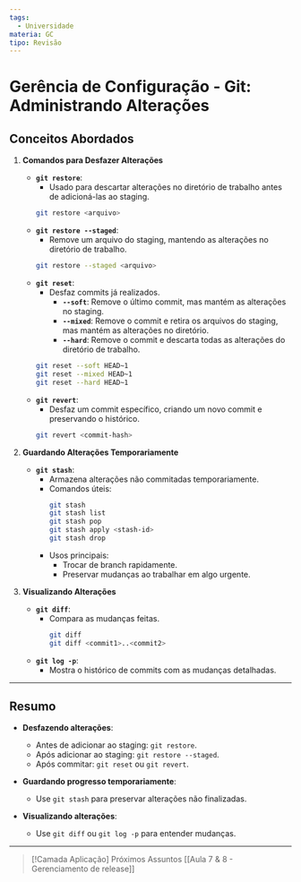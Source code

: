 ```yaml
---
tags:
  - Universidade
materia: GC
tipo: Revisão
---
```

# Gerência de Configuração - Git: Administrando Alterações

## **Conceitos Abordados**
1. **Comandos para Desfazer Alterações**
   - **`git restore`**:
     - Usado para descartar alterações no diretório de trabalho antes de adicioná-las ao staging.
     ```bash
     git restore <arquivo>
     ```
   - **`git restore --staged`**:
     - Remove um arquivo do staging, mantendo as alterações no diretório de trabalho.
     ```bash
     git restore --staged <arquivo>
     ```
   - **`git reset`**:
     - Desfaz commits já realizados.
       - **`--soft`**: Remove o último commit, mas mantém as alterações no staging.
       - **`--mixed`**: Remove o commit e retira os arquivos do staging, mas mantém as alterações no diretório.
       - **`--hard`**: Remove o commit e descarta todas as alterações do diretório de trabalho.
     ```bash
     git reset --soft HEAD~1
     git reset --mixed HEAD~1
     git reset --hard HEAD~1
     ```
   - **`git revert`**:
     - Desfaz um commit específico, criando um novo commit e preservando o histórico.
     ```bash
     git revert <commit-hash>
     ```

2. **Guardando Alterações Temporariamente**
   - **`git stash`**:
     - Armazena alterações não commitadas temporariamente.
     - Comandos úteis:
       ```bash
       git stash
       git stash list
       git stash pop
       git stash apply <stash-id>
       git stash drop
       ```
     - Usos principais:
       - Trocar de branch rapidamente.
       - Preservar mudanças ao trabalhar em algo urgente.

3. **Visualizando Alterações**
   - **`git diff`**:
     - Compara as mudanças feitas.
       ```bash
       git diff
       git diff <commit1>..<commit2>
       ```
   - **`git log -p`**:
     - Mostra o histórico de commits com as mudanças detalhadas.

---

## **Resumo**
- **Desfazendo alterações**:
  - Antes de adicionar ao staging: `git restore`.
  - Após adicionar ao staging: `git restore --staged`.
  - Após commitar: `git reset` ou `git revert`.

- **Guardando progresso temporariamente**:
  - Use `git stash` para preservar alterações não finalizadas.

- **Visualizando alterações**:
  - Use `git diff` ou `git log -p` para entender mudanças.

---
> [!Camada Aplicação] Próximos Assuntos
> [[Aula 7 & 8 - Gerenciamento de release]]